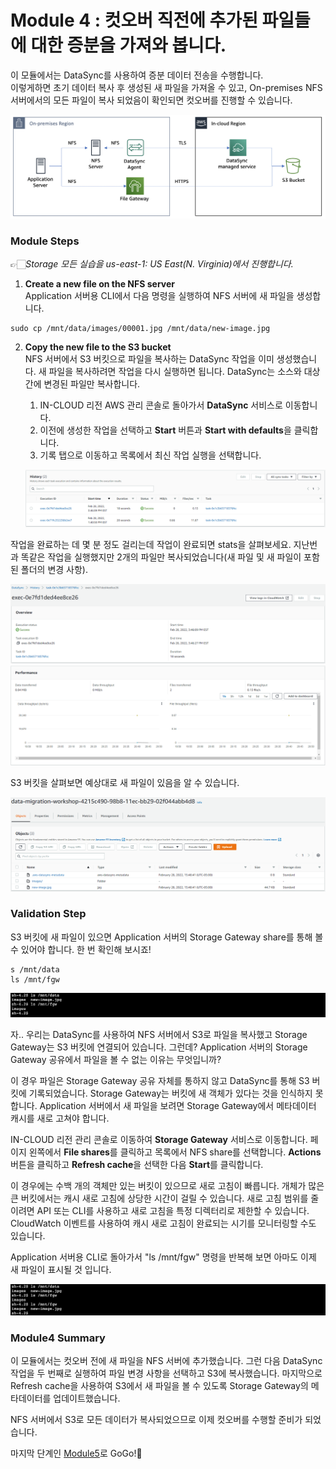 # Module 4 : 컷오버 직전에 추가된 파일들에 대한 증분을 가져와 봅니다.

이 모듈에서는 DataSync를 사용하여 증분 데이터 전송을 수행합니다.<br>
이렇게하면 초기 데이터 복사 후 생성된 새 파일을 가져올 수 있고, On-premises NFS 서버에서의 모든 파일이 복사 되었음이 확인되면 컷오버를 진행할 수 있습니다.

![4-1](../images/4-1.png)

### Module Steps
👉🏻*Storage 모든 실습을 us-east-1: US East(N. Virginia)에서 진행합니다.*
1. **Create a new file on the NFS server**<br>
Application 서버용 CLI에서 다음 명령을 실행하여 NFS 서버에 새 파일을 생성합니다.
```
sudo cp /mnt/data/images/00001.jpg /mnt/data/new-image.jpg
```

2. **Copy the new file to the S3 bucket**<br>
NFS 서버에서 S3 버킷으로 파일을 복사하는 DataSync 작업을 이미 생성했습니다. 새 파일을 복사하려면 작업을 다시 실행하면 됩니다. DataSync는 소스와 대상 간에 변경된 파일만 복사합니다.

   1. IN-CLOUD 리전 AWS 관리 콘솔로 돌아가서 **DataSync** 서비스로 이동합니다.
   2. 이전에 생성한 작업을 선택하고 **Start** 버튼과 **Start with defaults**을 클릭합니다.
   3. 기록 탭으로 이동하고 목록에서 최신 작업 실행을 선택합니다.

   ![4-2](../images/4-2.png)

작업을 완료하는 데 몇 분 정도 걸리는데 작업이 완료되면 stats을 살펴보세요. 지난번과 똑같은 작업을 실행했지만 2개의 파일만 복사되었습니다(새 파일 및 새 파일이 포함된 폴더의 변경 사항).

![4-3](../images/4-3.png)
![4-4](../images/4-4.png)

S3 버킷을 살펴보면 예상대로 새 파일이 있음을 알 수 있습니다.

![4-5](../images/4-5.png)

### Validation Step

S3 버킷에 새 파일이 있으면 Application 서버의 Storage Gateway share를 통해 볼 수 있어야 합니다. 한 번 확인해 보시죠!
```
s /mnt/data
ls /mnt/fgw
```
![4-6](../images/4-6.png)

자.. 우리는 DataSync를 사용하여 NFS 서버에서 S3로 파일을 복사했고 Storage Gateway는 S3 버킷에 연결되어 있습니다. 그런데? Application 서버의 Storage Gateway 공유에서 파일을 볼 수 없는 이유는 무엇입니까?

이 경우 파일은 Storage Gateway 공유 자체를 통하지 않고 DataSync를 통해 S3 버킷에 기록되었습니다. Storage Gateway는 버킷에 새 객체가 있다는 것을 인식하지 못합니다. Application 서버에서 새 파일을 보려면 Storage Gateway에서 메타데이터 캐시를 새로 고쳐야 합니다.

IN-CLOUD 리전 관리 콘솔로 이동하여 **Storage Gateway** 서비스로 이동합니다. 페이지 왼쪽에서 **File shares**를 클릭하고 목록에서 NFS share를 선택합니다. **Actions** 버튼을 클릭하고 **Refresh cache**을 선택한 다음 **Start**를 클릭합니다.

이 경우에는 수백 개의 객체만 있는 버킷이 있으므로 새로 고침이 빠릅니다. 개체가 많은 큰 버킷에서는 캐시 새로 고침에 상당한 시간이 걸릴 수 있습니다. 새로 고침 범위를 줄이려면 API 또는 CLI를 사용하고 새로 고침을 특정 디렉터리로 제한할 수 있습니다. CloudWatch 이벤트를 사용하여 캐시 새로 고침이 완료되는 시기를 모니터링할 수도 있습니다.

Application 서버용 CLI로 돌아가서 "ls /mnt/fgw" 명령을 반복해 보면 아마도 이제 새 파일이 표시될 것 입니다.

![4-7](../images/4-7.png)

### Module4 Summary

이 모듈에서는 컷오버 전에 새 파일을 NFS 서버에 추가했습니다. 그런 다음 DataSync 작업을 두 번째로 실행하여 파일 변경 사항을 선택하고 S3에 복사했습니다. 마지막으로 Refresh cache을 사용하여 S3에서 새 파일을 볼 수 있도록 Storage Gateway의 메타데이터를 업데이트했습니다.

NFS 서버에서 S3로 모든 데이터가 복사되었으므로 이제 컷오버를 수행할 준비가 되었습니다.

마지막 단계인 [Module5](../detail/module5.md)로 GoGo!👏

